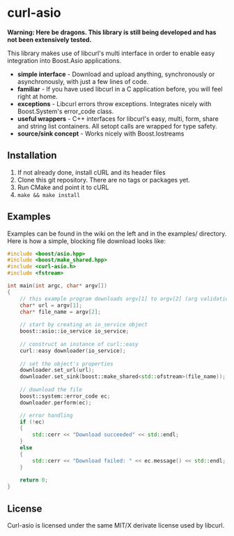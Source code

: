 curl-asio
=========

**Warning: Here be dragons. This library is still being developed and has not been extensively tested.**

This library makes use of libcurl's multi interface in order to enable easy integration into Boost.Asio applications.

* **simple interface** - Download and upload anything, synchronously or asynchronously, with just a few lines of code.
* **familiar** - If you have used libcurl in a C application before, you will feel right at home.
* **exceptions** - Libcurl errors throw exceptions. Integrates nicely with Boost.System's error_code class.
* **useful wrappers** - C++ interfaces for libcurl's easy, multi, form, share and string list containers. All setopt calls are wrapped for type safety.
* **source/sink concept** - Works nicely with Boost.Iostreams

Installation
------------
1. If not already done, install cURL and its header files
2. Clone this git repository. There are no tags or packages yet.
3. Run CMake and point it to cURL
4. `make && make install`

Examples
--------
Examples can be found in the wiki on the left and in the examples/ directory. Here is how a simple, blocking file download looks like:

```c++
#include <boost/asio.hpp>
#include <boost/make_shared.hpp>
#include <curl-asio.h>
#include <fstream>

int main(int argc, char* argv[])
{
	// this example program downloads argv[1] to argv[2] (arg validation omitted for readability)
	char* url = argv[1];
	char* file_name = argv[2];
	
	// start by creating an io_service object
	boost::asio::io_service io_service;
	
	// construct an instance of curl::easy
	curl::easy downloader(io_service);
	
	// set the object's properties
	downloader.set_url(url);
	downloader.set_sink(boost::make_shared<std::ofstream>(file_name));
	
	// download the file
	boost::system::error_code ec;
	downloader.perform(ec);

	// error handling
	if (!ec)
	{
		std::cerr << "Download succeeded" << std::endl;
	}
	else
	{
		std::cerr << "Download failed: " << ec.message() << std::endl;
	}
	
	return 0;
}
```

License
-------
Curl-asio is licensed under the same MIT/X derivate license used by libcurl.

